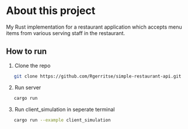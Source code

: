 # About this project

My Rust implementation for a restaurant application which accepts menu items from various serving staff in the restaurant.

## How to run

1. Clone the repo
```sh
   git clone https://github.com/Rgerritse/simple-restaurant-api.git
```

2. Run server
```sh
   cargo run
```

3. Run client_simulation in seperate terminal
```sh
   cargo run --example client_simulation
```
